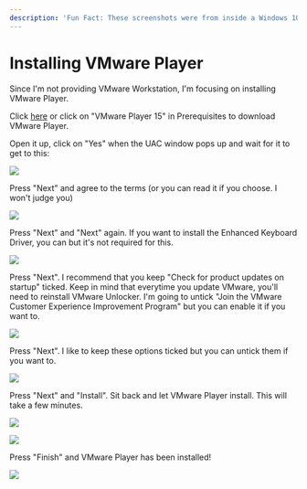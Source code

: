 ```yaml
---
description: 'Fun Fact: These screenshots were from inside a Windows 10 VM'
---
```


# Installing VMware Player

Since I'm not providing VMware Workstation, I'm focusing on installing VMware Player.

Click [here](https://www.vmware.com/au/products/workstation-player/workstation-player-evaluation.html) or click on "VMware Player 15" in Prerequisites to download VMware Player.

Open it up, click on "Yes" when the UAC window pops up and wait for it to get to this:

![](.gitbook/assets/vmware-player-inital-setup.jpg)

Press "Next" and agree to the terms \(or you can read it if you choose. I won't judge you\)

![](.gitbook/assets/vmware-player-license-agreement.jpg)

Press "Next" and "Next" again. If you want to install the Enhanced Keyboard Driver, you can but it's not required for this.

![](.gitbook/assets/vmware-player-installation-directory.jpg)

Press "Next". I recommend that you keep "Check for product updates on startup" ticked. Keep in mind that everytime you update VMware, you'll need to reinstall VMware Unlocker. I'm going to untick "Join the VMware Customer Experience Improvement Program" but you can enable it if you want to.

![](.gitbook/assets/vmware-player-customer-experience.jpg)

Press "Next". I like to keep these options ticked but you can untick them if you want to.

![](.gitbook/assets/vmware-player-shortcuts.jpg)

Press "Next" and "Install". Sit back and let VMware Player install. This will take a few minutes.

![](.gitbook/assets/vmware-player-about-to-install.jpg)

![](.gitbook/assets/annotation-2019-03-23-224229.jpg)

Press "Finish" and VMware Player has been installed!

![](.gitbook/assets/vmware-player-installation-completed.jpg)



